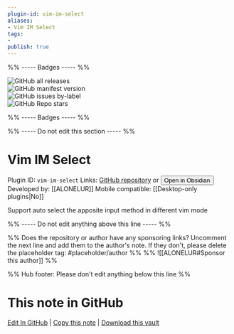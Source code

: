 ```yaml
---
plugin-id: vim-im-select
aliases:
- Vim IM Select
tags: 
- 
publish: true
---
```


%% ----- Badges ----- %%

![GitHub all releases](https://img.shields.io/github/downloads/ALONELUR/vim-im-select-obsidian/total?color=573E7A&logo=github&style=for-the-badge)   
![GitHub manifest version](https://img.shields.io/github/manifest-json/v/ALONELUR/vim-im-select-obsidian?color=573E7A&logo=github&style=for-the-badge)   
![GitHub issues by-label](https://img.shields.io/github/issues/ALONELUR/vim-im-select-obsidian/help%20wanted?color=573E7A&logo=github&style=for-the-badge)   
![GitHub Repo stars](https://img.shields.io/github/stars/ALONELUR/vim-im-select-obsidian?color=573E7A&logo=github&style=for-the-badge)

%% ----- Badges ----- %%

%% ----- Do not edit this section ----- %%

# Vim IM Select

Plugin ID: `vim-im-select`
Links: [GitHub repository](https://github.com/ALONELUR/vim-im-select-obsidian) or [<button id=HH>Open in Obsidian</button>](obsidian://goto-plugin?id=vim-im-select)
Developed by: [[ALONELUR]]
Mobile compatible: [[Desktop-only plugins|No]]

Support auto select the apposite input method in different vim mode

%% ----- Do not edit anything above this line ----- %% 

%% Does the repository or author have any sponsoring links? Uncomment the next line and add them to the author's note. If they don't, please delete the placeholder tag: #placeholder/author %%
%% ![[ALONELUR#Sponsor this author]] %%

%% Hub footer: Please don't edit anything below this line %%

# This note in GitHub

<span class="git-footer">[Edit In GitHub](https://github.dev/obsidian-community/obsidian-hub/blob/main/02%20-%20Community%20Expansions/02.05%20All%20Community%20Expansions/Plugins/vim-im-select.md "git-hub-edit-note") | [Copy this note](https://raw.githubusercontent.com/obsidian-community/obsidian-hub/main/02%20-%20Community%20Expansions/02.05%20All%20Community%20Expansions/Plugins/vim-im-select.md "git-hub-copy-note") | [Download this vault](https://github.com/obsidian-community/obsidian-hub/archive/refs/heads/main.zip "git-hub-download-vault") </span>
